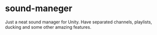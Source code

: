 # sound-maneger
Just a neat sound manager for Unity. Have separated channels, playlists, ducking and some other amazing features.
